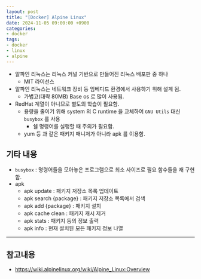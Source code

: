 ```yaml
---
layout: post
title: "[Docker] Alpine Linux"
date: 2024-11-05 09:00:00 +0900
categories:
- docker
tags:
- docker
- linux
- alpine
---
```

- 알파인 리눅스는 리눅스 커널 기반으로 만들어진 리눅스 배포판 중 하나
  - MIT 라이선스
- 알파인 리눅스는 네트워크 장비 등 임베디드 환경에서 사용하기 위해 설계 됨.
  - 가볍고(대략 80MB) Base os 로 많이 사용됨.
- RedHat 계열이 아니므로 별도의 학습이 필요함.
  - 용량을 줄이기 위해 system 의 C runtime 을 교체하여 `GNU Utils` 대신 `busybox` 를 사용
    - 쉘 명령어를 실행할 때 주의가 필요함.
  - yum 등 과 같은 패키지 매니저가 아니라 apk 를 이용함.

## 기타 내용
- `busybox` : 명령어들을 모아놓은 프로그램으로 최소 사이즈로 필요 함수들을 재 구현함.
- apk
  - apk update : 패키지 저장소 목록 업데이트
  - apk search {package} : 패키지 저장소 목록에서 검색
  - apk add {package} : 패키지 설치
  - apk cache clean : 패키지 캐시 제거
  - apk stats : 패키지 등의 정보 출력
  - apk info : 현재 설치된 모든 패키지 정보 나열

---
## 참고내용
- https://wiki.alpinelinux.org/wiki/Alpine_Linux:Overview
